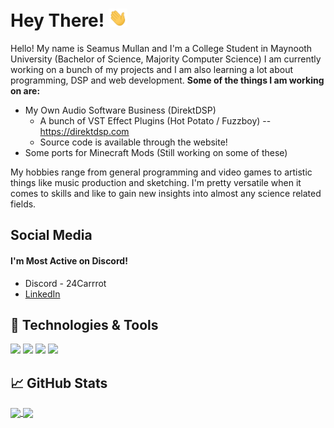 <!-- [![Header](https://raw.githubusercontent.com/SeamusMullan/SeamusMullan/master/readme_header.png "Header")](https://) -->

# Hey There! <img src="https://github.com/SeamusMullan/SeamusMullan/blob/main/wave.gif?raw=true" width="30px">

Hello! My name is Seamus Mullan and I'm a College Student in Maynooth University (Bachelor of Science, Majority Computer Science)
I am currently working on a bunch of my projects and I am also learning a lot about programming, DSP and web development.
**Some of the things I am working on are:**

- My Own Audio Software Business (DirektDSP)
  - A bunch of VST Effect Plugins (Hot Potato / Fuzzboy) -- https://direktdsp.com
  - Source code is available through the website!
- Some ports for Minecraft Mods (Still working on some of these)

My hobbies range from general programming and video games to artistic things like music production and sketching. I'm pretty versatile when it comes to skills and like to gain new insights into almost any science related fields.

## Social Media
#### I'm Most Active on Discord!
- Discord - 24Carrrot
- [LinkedIn](https://www.linkedin.com/in/seamusmullan/)
## 🔧 Technologies & Tools
![](https://img.shields.io/badge/Language-Python-informational?style=for-the-badge&color=2bbc8a)
![](https://img.shields.io/badge/Language-C++-informational?style=for-the-badge&color=2bbc8a)
![](https://img.shields.io/badge/DAW-Ableton-ffffff?style=for-the-badge)
![](https://img.shields.io/badge/DAW-FLStudio-ffffff?style=for-the-badge)
## &#x1f4c8; GitHub Stats


<a href="https://github.com/seamusmullan/github-readme-stats">
  <img height=200 align="center" src="https://github-readme-stats.vercel.app/api?username=seamusmullan&hide_rank=true" />
</a>
<a href="https://github.com/seamusmullan/convoychat">
  <img height=200 align="center" src="https://github-readme-stats.vercel.app/api/top-langs?username=seamusmullan&layout=compact&langs_count=8&card_width=320" />
</a>
